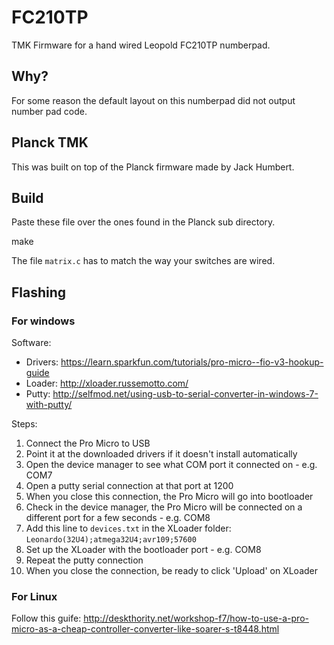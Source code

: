FC210TP
=======

TMK Firmware for a hand wired Leopold FC210TP numberpad.


Why?
----

For some reason the default layout on this numberpad did not output number pad code.

Planck TMK
----------

This was built on top of the Planck firmware made by Jack Humbert.


Build
-----

Paste these file over the ones found in the Planck sub directory.

   make

The file `matrix.c` has to match the way your switches are wired.


Flashing
--------

### For windows

Software:

* Drivers: https://learn.sparkfun.com/tutorials/pro-micro--fio-v3-hookup-guide
* Loader: http://xloader.russemotto.com/
* Putty: http://selfmod.net/using-usb-to-serial-converter-in-windows-7-with-putty/

Steps:

1) Connect the Pro Micro to USB
2) Point it at the downloaded drivers if it doesn't install automatically
3) Open the device manager to see what COM port it connected on - e.g. COM7
4) Open a putty serial connection at that port at 1200
5) When you close this connection, the Pro Micro will go into bootloader
6) Check in the device manager, the Pro Micro will be connected on a different port for a few seconds - e.g. COM8
7) Add this line to `devices.txt` in the XLoader folder: `Leonardo(32U4);atmega32U4;avr109;57600`
8) Set up the XLoader with the bootloader port - e.g. COM8
9) Repeat the putty connection
10) When you close the connection, be ready to click 'Upload' on XLoader


### For Linux

Follow this guife: http://deskthority.net/workshop-f7/how-to-use-a-pro-micro-as-a-cheap-controller-converter-like-soarer-s-t8448.html